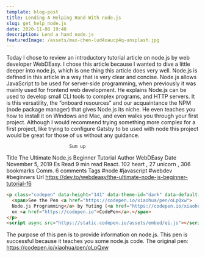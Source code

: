 ```yaml
---
template: blog-post
title: Lending A Helping Hand With node.js
slug: get_help_node.js
date: 2020-11-08 19:48
description: Lend a hand node.js
featuredImage: /assets/max-chen-lud4oaucp4q-unsplash.jpg
---
```






Today I chose to review an introductory tutorial article on node.js by web developer WebDEasy. I chose this article because I wanted to dive a little deeper into node.js, which is one thing this article does very well. Node.js is defined in this article in a way that is very clear and concise. Node.js allows JavaScript to be used for server-side programming, when previously it was mainly used for frontend web development. He explains Node.js can be used to develop small CLI tools to complex programs, and HTTP servers. It is this versatility, the “onboard resources” and our acquaintance the NPM (node package manager) that gives Node.js its niche. He even teaches you how to install it on Windows and Mac, and even walks you through your first project. Although I would recommend trying something more complex for a first project, like trying to configure Gatsby to be used with node this project would be great for those of us without any guidance. 

                           Sum up

Title	The Ultimate Node.js Beginner Tutorial
Author	WebDEasy
Date	November 5, 2019
Es Read 9 min read
React.	102 heart , 27 unicorn , 306 bookmarks 
Comm.	6 comments
Tags	#node #javascript #webdev #beginners
Url	https://dev.to/webdeasy/the-ultimate-node-js-beginner-tutorial-f6


```html
<p class="codepen" data-height="141" data-theme-id="dark" data-default-tab="css,result" data-user="xiaohua" data-slug-hash="oLpQxw" style="height: 141px; box-sizing: border-box; display: flex; align-items: center; justify-content: center; border: 2px solid; margin: 1em 0; padding: 1em;" data-pen-title="Node.js Programming">
  <span>See the Pen <a href="https://codepen.io/xiaohua/pen/oLpQxw">
  Node.js Programming</a> by Yuting (<a href="https://codepen.io/xiaohua">@xiaohua</a>)
  on <a href="https://codepen.io">CodePen</a>.</span>
</p>
<script async src="https://static.codepen.io/assets/embed/ei.js"></script>
```
The purpose of this pen is to provide information on node.js.
This pen is successful because it teaches you some node.js code. 
The original pen: https://codepen.io/xiaohua/pen/oLpQxw

